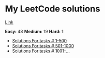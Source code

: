 # My LeetCode solutions

[Link](https://leetcode.com/ispany/)

**Easy:** 48 **Medium:** 19 **Hard:** 1

* [Solutions For tasks # 1-500](solutions/1-500/README.md)
* [Solutions For tasks # 501-1000](solutions/501-1000/README.md)
* [Solutions For tasks # 1001-...](solutions/1001-/README.md)

